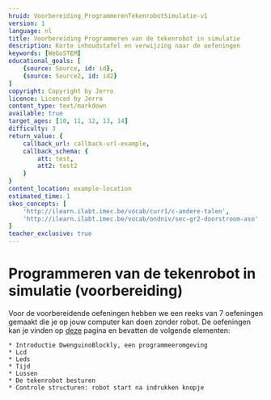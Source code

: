 ```yaml
---
hruid: Voorbereiding_ProgrammerenTekenrobotSimulatie-v1
version: 1
language: nl
title: Voorbereiding Programmeren van de tekenrobot in simulatie
description: Korte inhoudstafel en verwijzing naar de oefeningen
keywords: [WeGoSTEM]
educational_goals: [
    {source: Source, id: id}, 
    {source: Source2, id: id2}
]
copyright: Copyright by Jerro
licence: Licenced by Jerro
content_type: text/markdown
available: true
target_ages: [10, 11, 12, 13, 14]
difficulty: 3
return_value: {
    callback_url: callback-url-example,
    callback_schema: {
        att: test,
        att2: test2
    }
}
content_location: example-location
estimated_time: 1
skos_concepts: [
    'http://ilearn.ilabt.imec.be/vocab/curr1/c-andere-talen', 
    'http://ilearn.ilabt.imec.be/vocab/ondniv/sec-gr2-doorstroom-aso'
]
teacher_exclusive: true
---
```


# Programmeren van de tekenrobot in simulatie (voorbereiding)

Voor de voorbereidende oefeningen hebben we een reeks van 7 oefeningen gemaakt die je op jouw computer kan doen zonder robot. De oefeningen kan je vinden op 
[deze](https://scholen.dwengo.org/nl/wegostemoefeningen.html "oefeningen robotarm")
pagina en bevatten de volgende elementen:

    * Introductie DwenguinoBlockly, een programmeeromgeving
    * Lcd
    * Leds
    * Tijd
    * Lussen
    * De tekenrobot besturen
    * Controle structuren: robot start na indrukken knopje

